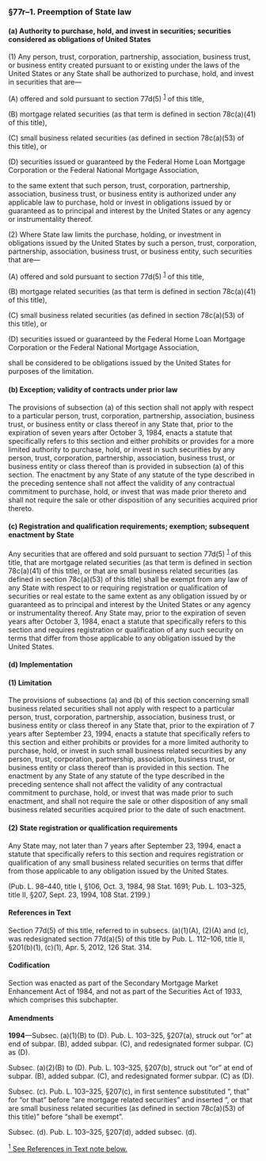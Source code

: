 ### §77r–1. Preemption of State law ###

#### (a) Authority to purchase, hold, and invest in securities; securities considered as obligations of United States ####

(1) Any person, trust, corporation, partnership, association, business trust, or business entity created pursuant to or existing under the laws of the United States or any State shall be authorized to purchase, hold, and invest in securities that are—

(A) offered and sold pursuant to section 77d(5) <sup><a href="#77r-1_1_target" name="77r-1_1">1</a></sup> of this title,

(B) mortgage related securities (as that term is defined in section 78c(a)(41) of this title),

(C) small business related securities (as defined in section 78c(a)(53) of this title), or

(D) securities issued or guaranteed by the Federal Home Loan Mortgage Corporation or the Federal National Mortgage Association,

to the same extent that such person, trust, corporation, partnership, association, business trust, or business entity is authorized under any applicable law to purchase, hold or invest in obligations issued by or guaranteed as to principal and interest by the United States or any agency or instrumentality thereof.

(2) Where State law limits the purchase, holding, or investment in obligations issued by the United States by such a person, trust, corporation, partnership, association, business trust, or business entity, such securities that are—

(A) offered and sold pursuant to section 77d(5) <sup><a href="#77r-1_1_target" name="77r-1_1">1</a></sup> of this title,

(B) mortgage related securities (as that term is defined in section 78c(a)(41) of this title),

(C) small business related securities (as defined in section 78c(a)(53) of this title), or

(D) securities issued or guaranteed by the Federal Home Loan Mortgage Corporation or the Federal National Mortgage Association,

shall be considered to be obligations issued by the United States for purposes of the limitation.

#### (b) Exception; validity of contracts under prior law ####

The provisions of subsection (a) of this section shall not apply with respect to a particular person, trust, corporation, partnership, association, business trust, or business entity or class thereof in any State that, prior to the expiration of seven years after October 3, 1984, enacts a statute that specifically refers to this section and either prohibits or provides for a more limited authority to purchase, hold, or invest in such securities by any person, trust, corporation, partnership, association, business trust, or business entity or class thereof than is provided in subsection (a) of this section. The enactment by any State of any statute of the type described in the preceding sentence shall not affect the validity of any contractual commitment to purchase, hold, or invest that was made prior thereto and shall not require the sale or other disposition of any securities acquired prior thereto.

#### (c) Registration and qualification requirements; exemption; subsequent enactment by State ####

Any securities that are offered and sold pursuant to section 77d(5) <sup><a href="#77r-1_1_target" name="77r-1_1">1</a></sup> of this title, that are mortgage related securities (as that term is defined in section 78c(a)(41) of this title), or that are small business related securities (as defined in section 78c(a)(53) of this title) shall be exempt from any law of any State with respect to or requiring registration or qualification of securities or real estate to the same extent as any obligation issued by or guaranteed as to principal and interest by the United States or any agency or instrumentality thereof. Any State may, prior to the expiration of seven years after October 3, 1984, enact a statute that specifically refers to this section and requires registration or qualification of any such security on terms that differ from those applicable to any obligation issued by the United States.

#### (d) Implementation ####

#### (1) Limitation ####

The provisions of subsections (a) and (b) of this section concerning small business related securities shall not apply with respect to a particular person, trust, corporation, partnership, association, business trust, or business entity or class thereof in any State that, prior to the expiration of 7 years after September 23, 1994, enacts a statute that specifically refers to this section and either prohibits or provides for a more limited authority to purchase, hold, or invest in such small business related securities by any person, trust, corporation, partnership, association, business trust, or business entity or class thereof than is provided in this section. The enactment by any State of any statute of the type described in the preceding sentence shall not affect the validity of any contractual commitment to purchase, hold, or invest that was made prior to such enactment, and shall not require the sale or other disposition of any small business related securities acquired prior to the date of such enactment.

#### (2) State registration or qualification requirements ####

Any State may, not later than 7 years after September 23, 1994, enact a statute that specifically refers to this section and requires registration or qualification of any small business related securities on terms that differ from those applicable to any obligation issued by the United States.

(Pub. L. 98–440, title I, §106, Oct. 3, 1984, 98 Stat. 1691; Pub. L. 103–325, title II, §207, Sept. 23, 1994, 108 Stat. 2199.)

#### References in Text ####

Section 77d(5) of this title, referred to in subsecs. (a)(1)(A), (2)(A) and (c), was redesignated section 77d(a)(5) of this title by Pub. L. 112–106, title II, §201(b)(1), (c)(1), Apr. 5, 2012, 126 Stat. 314.

#### Codification ####

Section was enacted as part of the Secondary Mortgage Market Enhancement Act of 1984, and not as part of the Securities Act of 1933, which comprises this subchapter.

#### Amendments ####

**1994**—Subsec. (a)(1)(B) to (D). Pub. L. 103–325, §207(a), struck out “or” at end of subpar. (B), added subpar. (C), and redesignated former subpar. (C) as (D).

Subsec. (a)(2)(B) to (D). Pub. L. 103–325, §207(b), struck out “or” at end of subpar. (B), added subpar. (C), and redesignated former subpar. (C) as (D).

Subsec. (c). Pub. L. 103–325, §207(c), in first sentence substituted “, that” for “or that” before “are mortgage related securities” and inserted “, or that are small business related securities (as defined in section 78c(a)(53) of this title)” before “shall be exempt”.

Subsec. (d). Pub. L. 103–325, §207(d), added subsec. (d).

[<sup>1</sup> See References in Text note below.](#77r-1_1)